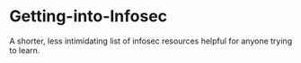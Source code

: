 # Getting-into-Infosec
A shorter, less intimidating list of infosec resources helpful for anyone trying to learn.
